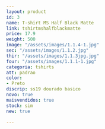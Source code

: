 ```yaml
---
layout: product
id: 3
name: T-shirt MS Half Black Matte
link: tshirtmshalfblackmatte
price: 17.9
weight: 500
image: "/assets/images/1.1.4-1.jpg"
sec: "/assets/images/1.1.2.jpg"
thir: "/assets/images/1.1.3jpg.jpg"
four: "/assets/images/1.1.1-1.jpg"
categoria: tshirts
att: padrao
color:
- Preto
discrip: ss19 dourado basico
novo: true
maisvendidos: true
stock: sim
new: true

---
```

